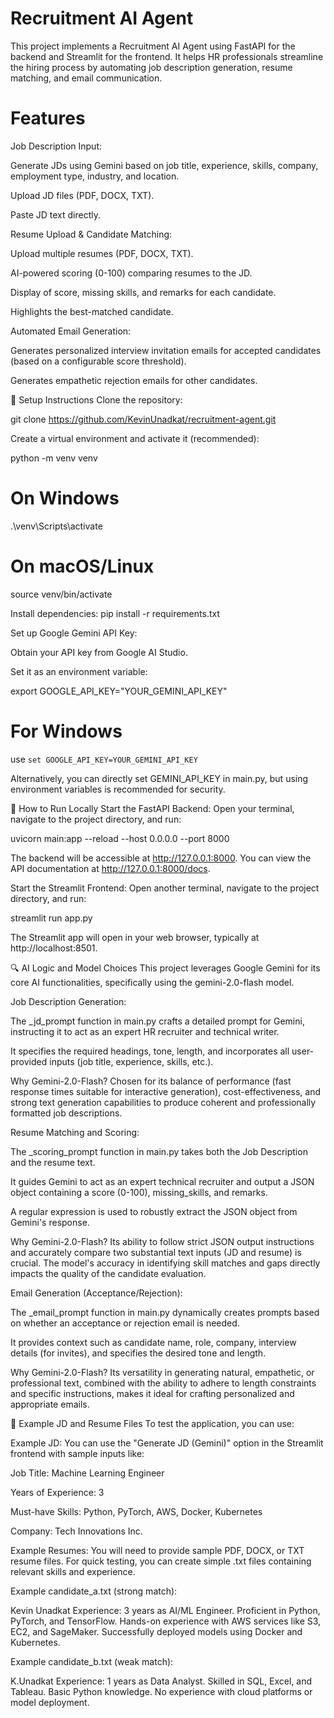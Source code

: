 # Recruitment AI Agent

This project implements a Recruitment AI Agent using FastAPI for the backend and Streamlit for the frontend. It helps HR professionals streamline the hiring process by automating job description generation, resume matching, and email communication.

# Features
Job Description Input:

Generate JDs using Gemini based on job title, experience, skills, company, employment type, industry, and location.

Upload JD files (PDF, DOCX, TXT).

Paste JD text directly.

Resume Upload & Candidate Matching:

Upload multiple resumes (PDF, DOCX, TXT).

AI-powered scoring (0-100) comparing resumes to the JD.

Display of score, missing skills, and remarks for each candidate.

Highlights the best-matched candidate.

Automated Email Generation:

Generates personalized interview invitation emails for accepted candidates (based on a configurable score threshold).

Generates empathetic rejection emails for other candidates.

🔧 Setup Instructions
Clone the repository:

git clone https://github.com/KevinUnadkat/recruitment-agent.git

Create a virtual environment and activate it (recommended):

python -m venv venv
# On Windows
.\venv\Scripts\activate
# On macOS/Linux
source venv/bin/activate

Install dependencies:
pip install -r requirements.txt

Set up Google Gemini API Key:

Obtain your API key from Google AI Studio.

Set it as an environment variable:

export GOOGLE_API_KEY="YOUR_GEMINI_API_KEY"
# For Windows
use `set GOOGLE_API_KEY=YOUR_GEMINI_API_KEY`

Alternatively, you can directly set GEMINI_API_KEY in main.py, but using environment variables is recommended for security.

🚀 How to Run Locally
Start the FastAPI Backend:
Open your terminal, navigate to the project directory, and run:

uvicorn main:app --reload --host 0.0.0.0 --port 8000

The backend will be accessible at http://127.0.0.1:8000. You can view the API documentation at http://127.0.0.1:8000/docs.

Start the Streamlit Frontend:
Open another terminal, navigate to the project directory, and run:

streamlit run app.py

The Streamlit app will open in your web browser, typically at http://localhost:8501.

🔍 AI Logic and Model Choices
This project leverages Google Gemini for its core AI functionalities, specifically using the gemini-2.0-flash model.

Job Description Generation:

The _jd_prompt function in main.py crafts a detailed prompt for Gemini, instructing it to act as an expert HR recruiter and technical writer.

It specifies the required headings, tone, length, and incorporates all user-provided inputs (job title, experience, skills, etc.).

Why Gemini-2.0-Flash? Chosen for its balance of performance (fast response times suitable for interactive generation), cost-effectiveness, and strong text generation capabilities to produce coherent and professionally formatted job descriptions.

Resume Matching and Scoring:

The _scoring_prompt function in main.py takes both the Job Description and the resume text.

It guides Gemini to act as an expert technical recruiter and output a JSON object containing a score (0-100), missing_skills, and remarks.

A regular expression is used to robustly extract the JSON object from Gemini's response.

Why Gemini-2.0-Flash? Its ability to follow strict JSON output instructions and accurately compare two substantial text inputs (JD and resume) is crucial. The model's accuracy in identifying skill matches and gaps directly impacts the quality of the candidate evaluation.

Email Generation (Acceptance/Rejection):

The _email_prompt function in main.py dynamically creates prompts based on whether an acceptance or rejection email is needed.

It provides context such as candidate name, role, company, interview details (for invites), and specifies the desired tone and length.

Why Gemini-2.0-Flash? Its versatility in generating natural, empathetic, or professional text, combined with the ability to adhere to length constraints and specific instructions, makes it ideal for crafting personalized and appropriate emails.

🧪 Example JD and Resume Files
To test the application, you can use:

Example JD:
You can use the "Generate JD (Gemini)" option in the Streamlit frontend with sample inputs like:

Job Title: Machine Learning Engineer

Years of Experience: 3

Must-have Skills: Python, PyTorch, AWS, Docker, Kubernetes

Company: Tech Innovations Inc.

Example Resumes:
You will need to provide sample PDF, DOCX, or TXT resume files. For quick testing, you can create simple .txt files containing relevant skills and experience.

Example candidate_a.txt (strong match):

Kevin Unadkat
Experience: 3 years as AI/ML Engineer. Proficient in Python, PyTorch, and TensorFlow.
Hands-on experience with AWS services like S3, EC2, and SageMaker.
Successfully deployed models using Docker and Kubernetes.

Example candidate_b.txt (weak match):

K.Unadkat
Experience: 1 years as Data Analyst. Skilled in SQL, Excel, and Tableau.
Basic Python knowledge. No experience with cloud platforms or model deployment.
